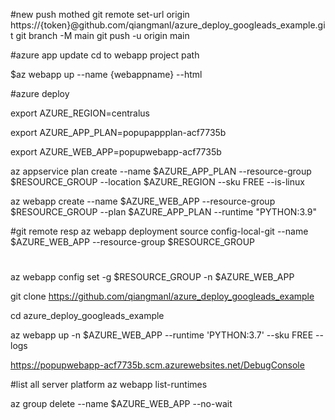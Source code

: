 #new push mothed
git remote set-url origin https://{token}@github.com/qiangmanl/azure_deploy_googleads_example.git 
git branch -M main
git push -u origin main

#azure app update
cd to webapp project path

$az webapp up --name {webappname} --html


#azure deploy


export AZURE_REGION=centralus

export AZURE_APP_PLAN=popupappplan-acf7735b

export AZURE_WEB_APP=popupwebapp-acf7735b

az appservice plan create --name $AZURE_APP_PLAN --resource-group $RESOURCE_GROUP --location $AZURE_REGION --sku FREE  --is-linux 

az webapp create --name $AZURE_WEB_APP --resource-group $RESOURCE_GROUP --plan $AZURE_APP_PLAN --runtime "PYTHON:3.9"

#git remote resp
az webapp deployment source config-local-git --name $AZURE_WEB_APP --resource-group $RESOURCE_GROUP

#
az webapp config set -g  $RESOURCE_GROUP -n $AZURE_WEB_APP


git clone https://github.com/qiangmanl/azure_deploy_googleads_example
  
cd azure_deploy_googleads_example

az webapp up -n $AZURE_WEB_APP --runtime 'PYTHON:3.7' --sku FREE --logs

https://popupwebapp-acf7735b.scm.azurewebsites.net/DebugConsole

#list all server platform
az webapp list-runtimes

az group delete --name $AZURE_WEB_APP --no-wait

